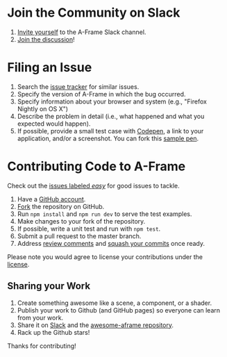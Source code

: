 # Join the Community on Slack

1. [Invite yourself](https://aframevr-slack.herokuapp.com/) to the A-Frame Slack channel.
2. [Join the discussion](https://aframevr.slack.com)!

# Filing an Issue

1. Search the [issue tracker](https://github.com/aframevr/aframe/issues) for similar issues.
2. Specify the version of A-Frame in which the bug occurred.
3. Specify information about your browser and system (e.g., "Firefox Nightly on OS X")
4. Describe the problem in detail (i.e., what happened and what you expected would happen).
5. If possible, provide a small test case with [Codepen](http://codepen.io), a link to your application, and/or a screenshot. You can fork this [sample pen](http://codepen.io/anon/pen/KVWpbb).

# Contributing Code to A-Frame

Check out the [issues labeled *easy*](https://github.com/aframevr/aframe/issues?q=is%3Aopen+is%3Aissue+label%3Aeasy) for good issues to tackle.

1. Have a [GitHub account](https://github.com/join).
2. [Fork](https://github.com/aframevr/aframe/fork) the repository on GitHub.
3. Run `npm install` and `npm run dev` to serve the test examples.
4. Make changes to your fork of the repository.
5. If possible, write a unit test and run with `npm test`.
6. Submit a pull request to the master branch.
7. Address [review comments](http://stackoverflow.com/questions/9790448/how-to-update-a-pull-request) and [squash your commits](https://davidwalsh.name/squash-commits-git) once ready.

Please note you would agree to license your contributions under the [license](LICENSE).

## Sharing your Work

1. Create something awesome like a scene, a component, or a shader.
2. Publish your work to Github (and GitHub pages) so everyone can learn from your work.
3. Share it on [Slack](https://aframevr-slack.herokuapp.com) and the [awesome-aframe repository](https://github.com/aframevr/awesome-aframe).
4. Rack up the Github stars!

Thanks for contributing!
